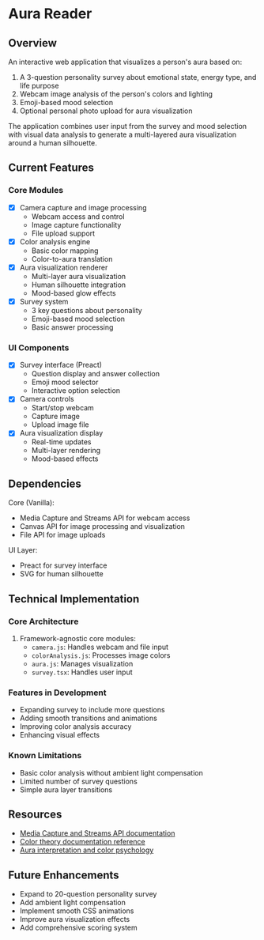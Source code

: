 # Aura Reader

## Overview

An interactive web application that visualizes a person's aura based on:

1. A 3-question personality survey about emotional state, energy type, and life purpose
2. Webcam image analysis of the person's colors and lighting
3. Emoji-based mood selection
4. Optional personal photo upload for aura visualization

The application combines user input from the survey and mood selection with visual data
analysis to generate a multi-layered aura visualization around a human silhouette.

## Current Features

### Core Modules
- [x] Camera capture and image processing
  - Webcam access and control
  - Image capture functionality
  - File upload support
- [x] Color analysis engine
  - Basic color mapping
  - Color-to-aura translation
- [x] Aura visualization renderer
  - Multi-layer aura visualization
  - Human silhouette integration
  - Mood-based glow effects
- [x] Survey system
  - 3 key questions about personality
  - Emoji-based mood selection
  - Basic answer processing

### UI Components
- [x] Survey interface (Preact)
  - Question display and answer collection
  - Emoji mood selector
  - Interactive option selection
- [x] Camera controls
  - Start/stop webcam
  - Capture image
  - Upload image file
- [x] Aura visualization display
  - Real-time updates
  - Multi-layer rendering
  - Mood-based effects

## Dependencies

Core (Vanilla):
- Media Capture and Streams API for webcam access
- Canvas API for image processing and visualization
- File API for image uploads

UI Layer:
- Preact for survey interface
- SVG for human silhouette

## Technical Implementation

### Core Architecture
1. Framework-agnostic core modules:
   - `camera.js`: Handles webcam and file input
   - `colorAnalysis.js`: Processes image colors
   - `aura.js`: Manages visualization
   - `survey.tsx`: Handles user input

### Features in Development
- Expanding survey to include more questions
- Adding smooth transitions and animations
- Improving color analysis accuracy
- Enhancing visual effects

### Known Limitations
- Basic color analysis without ambient light compensation
- Limited number of survey questions
- Simple aura layer transitions

## Resources
- [Media Capture and Streams API documentation](https://developer.mozilla.org/en-US/docs/Web/API/Media_Capture_and_Streams_API)
- [Color theory documentation reference](https://en.wikipedia.org/wiki/Color_theory)
- [Aura interpretation and color psychology](https://en.wikipedia.org/wiki/Aura_(psychology))

## Future Enhancements
- Expand to 20-question personality survey
- Add ambient light compensation
- Implement smooth CSS animations
- Improve aura visualization effects
- Add comprehensive scoring system

